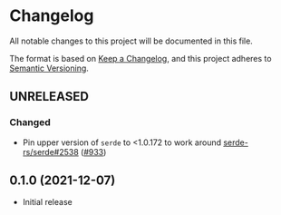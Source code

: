 # Changelog
All notable changes to this project will be documented in this file.

The format is based on [Keep a Changelog](https://keepachangelog.com/en/1.0.0/),
and this project adheres to [Semantic Versioning](https://semver.org/spec/v2.0.0.html).

## UNRELEASED
### Changed
- Pin upper version of `serde` to <1.0.172 to work around [serde-rs/serde#2538] ([#933])

[#933]: https://github.com/RustCrypto/utils/pull/933
[serde-rs/serde#2538]: https://github.com/serde-rs/serde/issues/2538

## 0.1.0 (2021-12-07)
- Initial release
